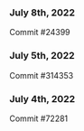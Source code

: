 ### July 8th, 2022

Commit #24399

### July 5th, 2022

Commit #314353


### July 4th, 2022

Commit #72281
